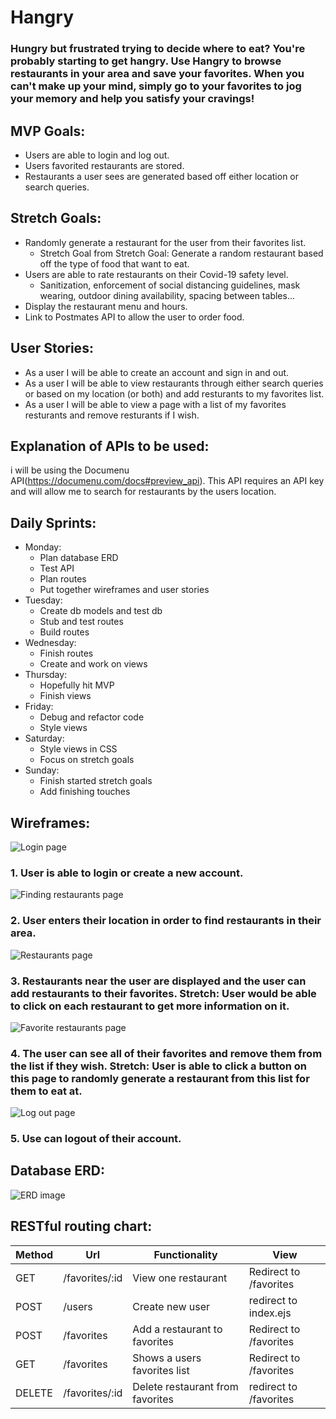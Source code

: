 # Hangry
### Hungry but frustrated trying to decide where to eat? You're probably starting to get hangry. Use Hangry to browse restaurants in your area and save your favorites. When you can't make up your mind, simply go to your favorites to jog your memory and help you satisfy your cravings!
## MVP Goals:
* Users are able to login and log out.
* Users favorited restaurants are stored.
* Restaurants a user sees are generated based off either location or search queries. 
## Stretch Goals: 
* Randomly generate a restaurant for the user from their favorites list.
    * Stretch Goal from Stretch Goal: Generate a random restaurant based off the type of food that want to eat.
* Users are able to rate restaurants on their Covid-19 safety level. 
    * Sanitization, enforcement of social distancing guidelines, mask wearing, outdoor dining availability, spacing between tables...
* Display the restaurant menu and hours.
* Link to Postmates API to allow the user to order food. 
## User Stories:
* As a user I will be able to create an account and sign in and out.
* As a user I will be able to view restaurants through either search queries or based on my location (or both) and add resturants to my favorites list. 
* As a user I will be able to view a page with a list of my favorites resturants and remove resturants if I wish. 
## Explanation of APIs to be used: 
i will be using the Documenu API(https://documenu.com/docs#preview_api). This API requires an API key and will allow me to search for restaurants by the users location. 
## Daily Sprints:
* Monday: 
    * Plan database ERD
    * Test API
    * Plan routes
    * Put together wireframes and user stories
* Tuesday: 
    * Create db models and test db
    * Stub and test routes
    * Build routes
* Wednesday:
    * Finish routes 
    * Create and work on views
* Thursday:
    * Hopefully hit MVP
    * Finish views
* Friday:
    * Debug and refactor code 
    * Style views
* Saturday: 
    * Style views in CSS
    * Focus on stretch goals
* Sunday:
    * Finish started stretch goals 
    * Add finishing touches

## Wireframes:
![Login page](loginpage.png)
### 1. User is able to login or create a new account.
![Finding restaurants page](findRestaurants.png)
### 2. User enters their location in order to find restaurants in their area.
![Restaurants page](restaurantsPage.png)
### 3. Restaurants near the user are displayed and the user can add restaurants to their favorites. Stretch: User would be able to click on each restaurant to get more information on it. 
![Favorite restaurants page](favoritesPage.png)
### 4. The user can see all of their favorites and remove them from the list if they wish. Stretch: User is able to click a button on this page to randomly generate a restaurant from this list for them to eat at.
![Log out page](logoutpage.png)
### 5. Use can logout of their account.
## Database ERD:
![ERD image](ERD.png)
## RESTful routing chart:
Method | Url | Functionality | View
-------| ----|---------------|------
GET    | /favorites/:id | View one restaurant | Redirect to /favorites
POST   | /users | Create new user | redirect to index.ejs
POST   | /favorites | Add a restaurant to favorites | Redirect to /favorites
GET    | /favorites | Shows a users favorites list | Redirect to /favorites
DELETE | /favorites/:id | Delete restaurant from favorites | redirect to /favorites

